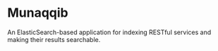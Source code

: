 # Munaqqib

An ElasticSearch-based application for indexing RESTful services and making
their results searchable.
